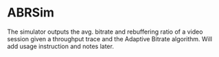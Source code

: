 # ABRSim
The simulator outputs the avg. bitrate and rebuffering ratio of a video session given a throughput trace and the Adaptive Bitrate algorithm.
Will add usage instruction and notes later.
